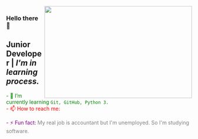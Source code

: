 <img src="https://media.giphy.com/media/0FHJ363Octui8Emuul/giphy.gif" align="right" width="400" height="250">

### Hello there 👋
## Junior Developer | _I'm in learning process._



<font color="green">- 🌱 I’m currently learning ```Git, GitHub, Python 3.``` </font> <br/>
<font color="red">- 📫 How to reach me: </font>

<font color="purple">- ⚡ Fun fact: </font> <font color="grey">My real job is accountant but I'm unemployed. So I'm studying software. </font>


<!--
**MustafaTuncel/MustafaTuncel** is a ✨ _special_ ✨ repository because its `README.md` (this file) appears on your GitHub profile.

Here are some ideas to get you started:

- 🔭 I’m currently working on ...
- 🌱 I’m currently learning ...
- 👯 I’m looking to collaborate on ...
- 🤔 I’m looking for help with ...
- 💬 Ask me about ...
- 📫 How to reach me: ...
- 😄 Pronouns: ...
- ⚡ Fun fact: ...
-->


<!--

![Github stats 1](https://github-readme-stats.vercel.app/api?username=MustafaTuncel&show_icons=true&theme=gradient) 

-->
